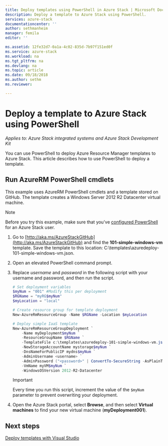 ```yaml
---
title: Deploy templates using PowerShell in Azure Stack | Microsoft Docs
description: Deploy a template to Azure Stack using PowerShell.
services: azure-stack
documentationcenter: ''
author: sethmanheim
manager: femila
editor: ''

ms.assetid: 12fe32d7-0a1a-4c02-835d-7b97f151ed0f
ms.service: azure-stack
ms.workload: na
ms.tgt_pltfrm: na
ms.devlang: na
ms.topic: article
ms.date: 09/18/2018
ms.author: sethm
ms.reviewer:

---
```


# Deploy a template to Azure Stack using PowerShell

*Applies to: Azure Stack integrated systems and Azure Stack Development Kit*

You can use PowerShell to deploy Azure Resource Manager templates to Azure Stack. This article describes how to use PowerShell to deploy a template.

## Run AzureRM PowerShell cmdlets

This example uses AzureRM PowerShell cmdlets and a template stored on GitHub. The template creates a Windows Server 2012 R2 Datacenter virtual machine.

>[!NOTE]
>Before you try this example, make sure that you've [configured PowerShell](azure-stack-powershell-configure-user.md) for an Azure Stack user.

1. Go to [http://aka.ms/AzureStackGitHub](http://aka.ms/AzureStackGitHub) and find the **101-simple-windows-vm** template. Save the template to this location: C:\\templates\\azuredeploy-101-simple-windows-vm.json.
2. Open an elevated PowerShell command prompt.
3. Replace *username* and *password* in the following script with your username and password, and then run the script.

   ```PowerShell
   # Set deployment variables
   $myNum = "001" #Modify this per deployment
   $RGName = "myRG$myNum"
   $myLocation = "local"
   
   # Create resource group for template deployment
   New-AzureRmResourceGroup -Name $RGName -Location $myLocation
   
   # Deploy simple IaaS template
   New-AzureRmResourceGroupDeployment `
       -Name myDeployment$myNum `
       -ResourceGroupName $RGName `
       -TemplateFile c:\templates\azuredeploy-101-simple-windows-vm.json `
       -NewStorageAccountName mystorage$myNum `
       -DnsNameForPublicIP mydns$myNum `
       -AdminUsername <username> `
       -AdminPassword ("<password>" | ConvertTo-SecureString -AsPlainText -Force) `
       -VmName myVM$myNum `
       -WindowsOSVersion 2012-R2-Datacenter
   ```

   >[!IMPORTANT]
   >Every time you run this script, increment the value of the `$myNum` parameter to prevent overwriting your deployment.

4. Open the Azure Stack portal, select **Browse**, and then select  **Virtual machines** to find your new virtual machine (**myDeployment001**).

## Next steps

[Deploy templates with Visual Studio](azure-stack-deploy-template-visual-studio.md)
